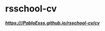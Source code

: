 # rsschool-cv
##### [https:///PabloEsss.github.io/rsschool-cv/cv](https:///PabloEsss.github.io/rsschool-cv/cv)
